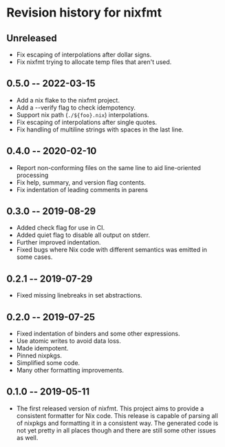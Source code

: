 <!-- © 2019 Serokell <hi@serokell.io>
   - © 2019 Lars Jellema <lars.jellema@gmail.com>
   -
   - SPDX-License-Identifier: MPL-2.0
   -->


# Revision history for nixfmt

## Unreleased

* Fix escaping of interpolations after dollar signs.
* Fix nixfmt trying to allocate temp files that aren't used.

## 0.5.0 -- 2022-03-15

* Add a nix flake to the nixfmt project.
* Add a --verify flag to check idempotency.
* Support nix path (`./${foo}.nix`) interpolations.
* Fix escaping of interpolations after single quotes.
* Fix handling of multiline strings with spaces in the last line.

## 0.4.0 -- 2020-02-10

* Report non-conforming files on the same line to aid line-oriented processing
* Fix help, summary, and version flag contents.
* Fix indentation of leading comments in parens

## 0.3.0 -- 2019-08-29

* Added check flag for use in CI.
* Added quiet flag to disable all output on stderr.
* Further improved indentation.
* Fixed bugs where Nix code with different semantics was emitted in some cases.

## 0.2.1 -- 2019-07-29

* Fixed missing linebreaks in set abstractions.

## 0.2.0 -- 2019-07-25

* Fixed indentation of binders and some other expressions.
* Use atomic writes to avoid data loss.
* Made idempotent.
* Pinned nixpkgs.
* Simplified some code.
* Many other formatting improvements.

## 0.1.0 -- 2019-05-11

* The first released version of nixfmt. This project aims to provide a
  consistent formatter for Nix code. This release is capable of parsing all of
  nixpkgs and formatting it in a consistent way. The generated code is not yet
  pretty in all places though and there are still some other issues as well.
